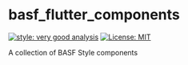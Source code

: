 # basf_flutter_components

[![style: very good analysis][very_good_analysis_badge]][very_good_analysis_link]
[![License: MIT][license_badge]][license_link]

A collection of BASF Style components

[license_badge]: https://img.shields.io/badge/license-MIT-blue.svg
[license_link]: https://opensource.org/licenses/MIT
[very_good_analysis_badge]: https://img.shields.io/badge/style-very_good_analysis-B22C89.svg
[very_good_analysis_link]: https://pub.dev/packages/very_good_analysis
